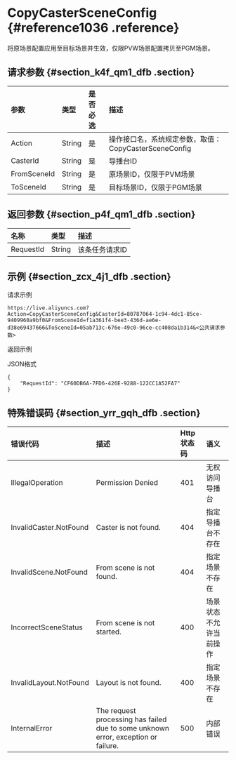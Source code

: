 # CopyCasterSceneConfig {#reference1036 .reference}

将原场景配置应用至目标场景并生效，仅限PVW场景配置拷贝至PGM场景。

## 请求参数 {#section_k4f_qm1_dfb .section}

|参数|类型|是否必选|描述|
|:-|:-|:---|:-|
|Action|String|是|操作接口名，系统规定参数，取值：CopyCasterSceneConfig|
|CasterId|String|是|导播台ID|
|FromSceneId|String|是|原场景ID，仅限于PVM场景|
|ToSceneId|String|是|目标场景ID，仅限于PGM场景|

## 返回参数 {#section_p4f_qm1_dfb .section}

|名称|类型|描述|
|:-|:-|:-|
|RequestId|String|该条任务请求ID|

## 示例 {#section_zcx_4j1_dfb .section}

请求示例

```
https://live.aliyuncs.com?Action=CopyCasterSceneConfig&CasterId=80787064-1c94-4dc1-85ce-9409960a9bf0&FromSceneId=f1a361f4-bee3-436d-ae6e-d38e69437666&ToSceneId=05ab713c-676e-49c0-96ce-cc408da1b314&<公共请求参数> 
```

返回示例

JSON格式

```
{
    "RequestId": "CF60DB6A-7FD6-426E-9288-122CC1A52FA7"
}
```

## 特殊错误码 {#section_yrr_gqh_dfb .section}

|错误代码|描述|Http 状态码|语义|
|:---|:-|:-------|:-|
|IllegalOperation|Permission Denied|401|无权访问导播台|
|InvalidCaster.NotFound|Caster is not found.|404|指定导播台不存在|
|InvalidScene.NotFound|From scene is not found.|404|指定场景不存在|
|IncorrectSceneStatus|From scene is not started.|400|场景状态不允许当前操作|
|InvalidLayout.NotFound|Layout is not found.|400|指定场景不存在|
|InternalError|The request processing has failed due to some unknown error, exception or failure.|500|内部错误|

